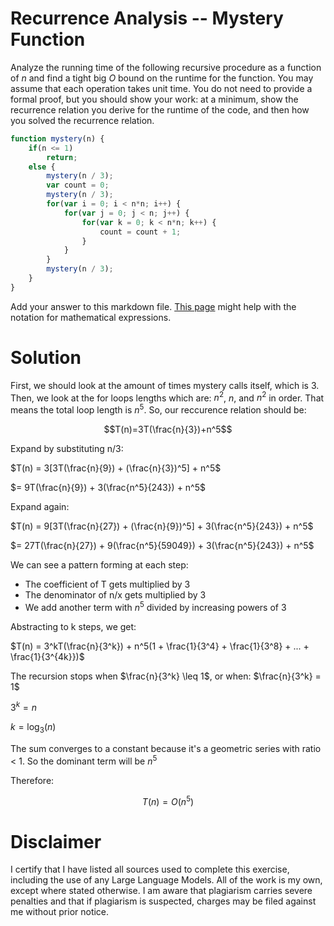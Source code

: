 # Recurrence Analysis -- Mystery Function

Analyze the running time of the following recursive procedure as a function of
$n$ and find a tight big $O$ bound on the runtime for the function. You may
assume that each operation takes unit time. You do not need to provide a formal
proof, but you should show your work: at a minimum, show the recurrence relation
you derive for the runtime of the code, and then how you solved the recurrence
relation.

```javascript
function mystery(n) {
    if(n <= 1)
        return;
    else {
        mystery(n / 3);
        var count = 0;
        mystery(n / 3);
        for(var i = 0; i < n*n; i++) {
            for(var j = 0; j < n; j++) {
                for(var k = 0; k < n*n; k++) {
                    count = count + 1;
                }
            }
        }
        mystery(n / 3);
    }
}
```

Add your answer to this markdown file. [This
page](https://docs.github.com/en/get-started/writing-on-github/working-with-advanced-formatting/writing-mathematical-expressions)
might help with the notation for mathematical expressions.

# Solution

First, we should look at the amount of times mystery calls itself, which is 3. Then, we look at the for loops lengths which are: $n^2$, $n$, and $n^2$ in order. That means the total loop length is $n^5$. So, our reccurence relation should be:

$$T(n)=3T(\frac{n}{3})+n^5$$

Expand by substituting n/3:

   $T(n) = 3[3T(\frac{n}{9}) + (\frac{n}{3})^5] + n^5$
   
   $= 9T(\frac{n}{9}) + 3(\frac{n^5}{243}) + n^5$

Expand again:

   $T(n) = 9[3T(\frac{n}{27}) + (\frac{n}{9})^5] + 3(\frac{n^5}{243}) + n^5$
   
   $= 27T(\frac{n}{27}) + 9(\frac{n^5}{59049}) + 3(\frac{n^5}{243}) + n^5$

We can see a pattern forming at each step:
   - The coefficient of T gets multiplied by 3
   - The denominator of n/x gets multiplied by 3
   - We add another term with $n^5$ divided by increasing powers of 3

Abstracting to k steps, we get:

   $T(n) = 3^kT(\frac{n}{3^k}) + n^5(1 + \frac{1}{3^4} + \frac{1}{3^8} + ... + \frac{1}{3^{4k}})$

The recursion stops when $\frac{n}{3^k} \leq 1$, or when:
   $\frac{n}{3^k} = 1$
   
   $3^k = n$
   
   $k = \log_3(n)$

The sum converges to a constant because it's a geometric series with ratio < 1.
   So the dominant term will be $n^5$

Therefore: 

$$T(n) = O(n^5)$$

# Disclaimer

I certify that I have listed all sources used to complete this exercise, including the use of any Large Language Models. All of the work is my own, except where stated otherwise. I am aware that plagiarism carries severe penalties and that if plagiarism is suspected, charges may be filed against me without prior notice.
